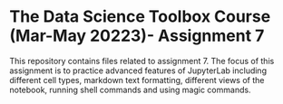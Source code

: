 # The Data Science Toolbox Course (Mar-May 20223)- Assignment 7
This repository contains files related to assignment 7. The focus of this assignment is to practice advanced features of JupyterLab including different cell types, markdown text formatting, different views of the notebook, running shell commands and using magic commands.

